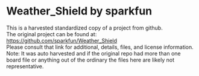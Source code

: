 
# Weather_Shield by sparkfun  
This is a harvested standardized copy of a project from github.  
The original project can be found at:  
https://github.com/sparkfun/Weather_Shield  
Please consult that link for additional, details, files, and license information.  
Note: It was auto harvested and if the original repo had more than one board file or anything out of the ordinary the files here are likely not representative.  
    